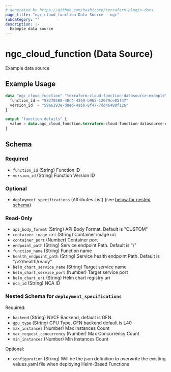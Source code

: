 ```yaml
---
# generated by https://github.com/hashicorp/terraform-plugin-docs
page_title: "ngc_cloud_function Data Source - ngc"
subcategory: ""
description: |-
  Example data source
---
```


# ngc_cloud_function (Data Source)

Example data source

## Example Usage

```terraform
data "ngc_cloud_function" "terraform-cloud-function-datasource-example" {
  function_id = "98370588-40c4-4369-b965-12679ce05f47"
  version_id  = "59a6193e-d0ed-4abb-8f47-7dd46480f126"
}

output "function_details" {
  value = data.ngc_cloud_function.terraform-cloud-function-datasource-example
}
```

<!-- schema generated by tfplugindocs -->
## Schema

### Required

- `function_id` (String) Function ID
- `version_id` (String) Function Version ID

### Optional

- `deployment_specifications` (Attributes List) (see [below for nested schema](#nestedatt--deployment_specifications))

### Read-Only

- `api_body_format` (String) API Body Format. Default is "CUSTOM"
- `container_image_uri` (String) Container image uri
- `container_port` (Number) Container port
- `endpoint_path` (String) Service endpoint Path. Default is "/"
- `function_name` (String) Function name
- `health_endpoint_path` (String) Service health endpoint Path. Default is "/v2/health/ready"
- `helm_chart_service_name` (String) Target service name
- `helm_chart_service_port` (Number) Target service port
- `helm_chart_uri` (String) Helm chart registry uri
- `nca_id` (String) NCA ID

<a id="nestedatt--deployment_specifications"></a>
### Nested Schema for `deployment_specifications`

Required:

- `backend` (String) NVCF Backend, default is GFN.
- `gpu_type` (String) GPU Type, GFN backend default is L40
- `max_instances` (Number) Max Instances Count
- `max_request_concurrency` (Number) Max Concurrency Count
- `min_instances` (Number) Min Instances Count

Optional:

- `configuration` (String) Will be the json definition to overwrite the existing values.yaml file when deploying Helm-Based Functions

